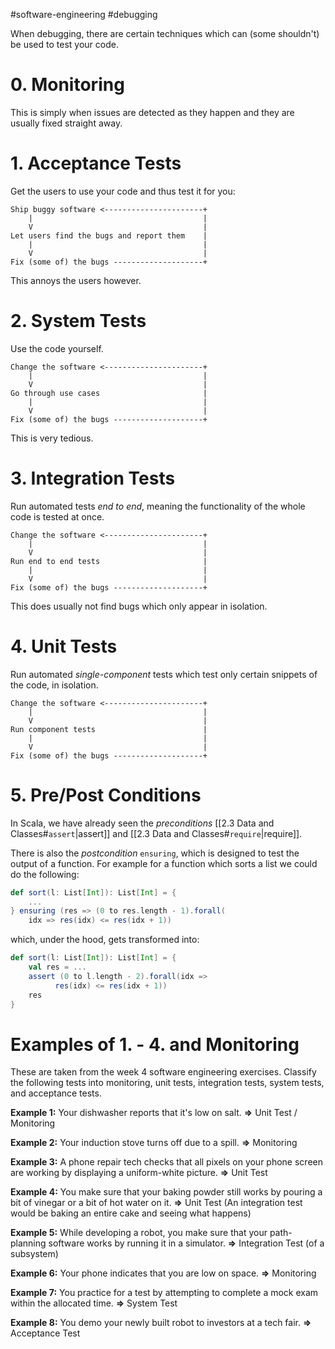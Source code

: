 #software-engineering #debugging 

When debugging, there are certain techniques which can (some shouldn't) be used to test your code.

# 0. Monitoring
This is simply when issues are detected as they happen and they are usually fixed straight away.

# 1. Acceptance Tests
Get the users to use your code and thus test it for you:
```
Ship buggy software <----------------------+
	|                                      |
	V                                      |
Let users find the bugs and report them    |
	|                                      |
	V                                      |
Fix (some of) the bugs --------------------+
```

This annoys the users however.

# 2. System Tests
Use the code yourself.
```
Change the software <----------------------+
	|                                      |
	V                                      |
Go through use cases                       |
	|                                      |
	V                                      |
Fix (some of) the bugs --------------------+
```

This is very tedious.

# 3. Integration Tests
Run automated tests *end to end*, meaning the functionality of the whole code is tested at once.
```
Change the software <----------------------+
	|                                      |
	V                                      |
Run end to end tests                       |
	|                                      |
	V                                      |
Fix (some of) the bugs --------------------+
```

This does usually not find bugs which only appear in isolation.

# 4. Unit Tests
Run automated *single-component* tests which test only certain snippets of the code, in isolation.
```
Change the software <----------------------+
	|                                      |
	V                                      |
Run component tests                        |
	|                                      |
	V                                      |
Fix (some of) the bugs --------------------+
```

# 5. Pre/Post Conditions
In Scala, we have already seen the *preconditions* [[2.3 Data and Classes#`assert`|assert]] and [[2.3 Data and Classes#`require`|require]].

There is also the *postcondition* `ensuring`, which is designed to test the output of a function. For example for a function which sorts a list we could do the following:
```Scala
def sort(l: List[Int]): List[Int] = {
	...
} ensuring (res => (0 to res.length - 1).forall(
	idx => res(idx) <= res(idx + 1))
```
which, under the hood, gets transformed into:
```Scala
def sort(l: List[Int]): List[Int] = {
	val res = ...
	assert (0 to l.length - 2).forall(idx =>
		  res(idx) <= res(idx + 1))
	res
}
```

# Examples of 1. - 4. and Monitoring
These are taken from the week 4 software engineering exercises.
Classify the following tests into monitoring, unit tests, integration tests, system tests, and acceptance tests.

**Example 1:** Your dishwasher reports that it's low on salt.
**=>** Unit Test / Monitoring

**Example 2:** Your induction stove turns off due to a spill.
**=>** Monitoring

**Example 3:** A phone repair tech checks that all pixels on your phone screen are working by displaying a uniform-white picture.
**=>** Unit Test

**Example 4:** You make sure that your baking powder still works by pouring a bit of vinegar or a bit of hot water on it.
**=>** Unit Test (An integration test would be baking an entire cake and seeing what happens)

**Example 5:** While developing a robot, you make sure that your path-planning software works by running it in a simulator.
**=>** Integration Test (of a subsystem)

**Example 6:** Your phone indicates that you are low on space.
**=>** Monitoring

**Example 7:** You practice for a test by attempting to complete a mock exam within the allocated time.
**=>** System Test

**Example 8:** You demo your newly built robot to investors at a tech fair.
**=>** Acceptance Test

